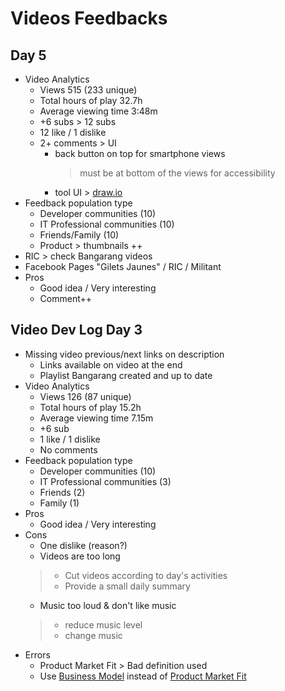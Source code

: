 # Videos Feedbacks
## Day 5
- Video Analytics
    - Views 515 (233 unique)
    - Total hours of play 32.7h
    - Average viewing time 3:48m
    - +6 subs > 12 subs
    - 12 like / 1 dislike
    - 2+ comments > UI 
        - back button on top for smartphone views
            > must be at bottom of the views for accessibility
        - tool UI > [draw.io](https://draw.io)
- Feedback population type
    - Developer communities (10)
    - IT Professional communities (10)
    - Friends/Family (10)
    - Product > thumbnails ++
- RIC > check Bangarang videos
- Facebook Pages "Gilets Jaunes" / RIC / Militant
- Pros
    - Good idea / Very interesting
    - Comment++

## Video Dev Log Day 3
- Missing video previous/next links on description
    - Links available on video at the end
    - Playlist Bangarang created and up to date
- Video Analytics
    - Views 126 (87 unique)
    - Total hours of play 15.2h
    - Average viewing time 7.15m
    - +6 sub
    - 1 like / 1 dislike
    - No comments
- Feedback population type
    - Developer communities (10)
    - IT Professional communities (3)
    - Friends (2)
    - Family (1)
- Pros
    - Good idea / Very interesting
- Cons
    - One dislike (reason?)
    - Videos are too long
    > - Cut videos according to day's activities
    > - Provide a small daily summary
    - Music too loud & don't like music
    > - reduce music level
    > - change music
- Errors
    - Product Market Fit > Bad definition used
    - Use [Business Model](https://en.wikipedia.org/wiki/Business_model) instead of [Product Market Fit](https://en.wikipedia.org/wiki/Product/market_fit)
